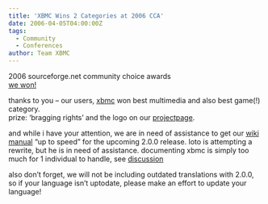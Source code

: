 ```yaml
---
title: 'XBMC Wins 2 Categories at 2006 CCA'
date: 2006-04-05T04:00:00Z
tags:
  - Community
  - Conferences
author: Team XBMC
---
```

2006 sourceforge.net community choice awards  
[we won!](https://sourceforge.net/awards/cca/) 

 thanks to you – our users, [xbmc](http://www.xboxmediacenter.com) won best multimedia and also best game(!) category.  
 prize: ‘bragging rights’ and the logo on our [projectpage](https://sourceforge.net/projects/xbmc/).

 and while i have your attention, we are in need of assistance to get our [wiki manual](http://manual.xboxmediacenter.com) “up to speed” for the upcoming 2.0.0 release. loto is attempting a rewrite, but he is in need of assistance. documenting xbmc is simply too much for 1 individual to handle, see [discussion](http://manual.xboxmediacenter.de/wakka.php?wakka=discussionv2)

 also don’t forget, we will not be including outdated translations with 2.0.0, so if your language isn’t uptodate, please make an effort to update your language!

 